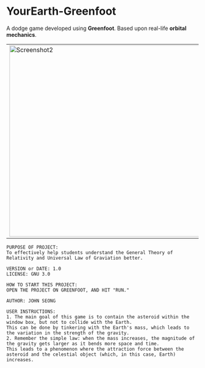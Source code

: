 # YourEarth-Greenfoot
A dodge game developed using **Greenfoot**. Based upon real-life **orbital mechanics**.

<table><tr>

<td valign="center"><img width="500" alt="Screenshot2" src="https://user-images.githubusercontent.com/35755386/194770367-f390f678-8ee7-4652-a24b-ea79efdf4873.png" />
</td>

<td valign="center"><img width="500" alt="Screenshot1" src="https://user-images.githubusercontent.com/35755386/194770359-82d7dab5-3061-4a1b-836a-272d3eaed30c.png" />
</td>
  
<td valign="center"><img width="500" alt="Screenshot1" src="https://user-images.githubusercontent.com/35755386/195104145-66fc3efe-7f69-461d-ae4b-e8e00fe2d4e5.png" />
</td>

<td valign="center"><img width="500" alt="Screenshot4" src="https://user-images.githubusercontent.com/35755386/194770372-e376e256-8d3b-4768-b733-ed4b9ae7d6f6.png" />
</td>

</tr></table>

```
PURPOSE OF PROJECT:
To effectively help students understand the General Theory of Relativity and Universal Law of Graviation better.

VERSION or DATE: 1.0
LICENSE: GNU 3.0

HOW TO START THIS PROJECT:
OPEN THE PROJECT ON GREENFOOT, AND HIT "RUN."

AUTHOR: JOHN SEONG

USER INSTRUCTIONS:
1. The main goal of this game is to contain the asteroid within the window box, but not to collide with the Earth.
This can be done by tinkering with the Earth's mass, which leads to the variation in the strength of the gravity.
2. Remember the simple law: when the mass increases, the magnitude of the gravity gets larger as it bends more space and time.
This leads to a phenomenon where the attraction force between the asteroid and the celestial object (which, in this case, Earth) increases.
```
